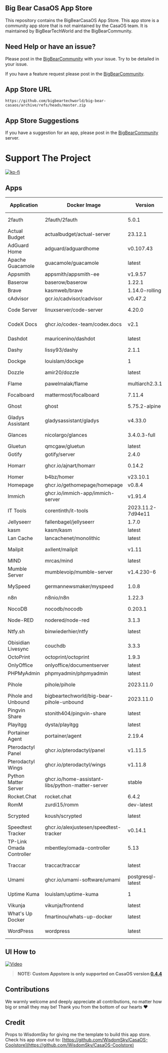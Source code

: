 ## Big Bear CasaOS App Store

This repository contains the BigBearCasaOS App Store. This app store is a community app store that is not maintained by the CasaOS team. It is maintained by BigBearTechWorld and the BigBearCommunity.

## Need Help or have an issue?

Please post in the [BigBearCommunity](https://community.bigbeartechworld.com/c/big-bear-casas/10) with your issue. Try to be detailed in your issue.

If you have a feature request please post in the [BigBearCommunity](https://community.bigbeartechworld.com/c/big-bear-casaos/bigbearcasaos-suggestions/40).

## App Store URL

```text
https://github.com/bigbeartechworld/big-bear-casaos/archive/refs/heads/master.zip
```

## App Store Suggestions

If you have a suggestion for an app, please post in the [BigBearCommunity](https://community.bigbeartechworld.com) server.

# Support The Project

[![ko-fi](https://ko-fi.com/img/githubbutton_sm.svg)](https://ko-fi.com/E1E5NDK3I)

## Apps

| Application              | Docker Image                                     | Version           | YouTube Video                                                                                                       | Docs                                                                                           |
| ------------------------ | ------------------------------------------------ | ----------------- | ------------------------------------------------------------------------------------------------------------------- | ---------------------------------------------------------------------------------------------- |
| 2fauth                   | 2fauth/2fauth                                    | 5.0.1             | [YouTube Video](https://youtu.be/yCnjxSryD_U)                                                                       |                                                                                                |
| Actual Budget            | actualbudget/actual-server                       | 23.12.1           |                                                                                                                     |                                                                                                |
| AdGuard Home             | adguard/adguardhome                              | v0.107.43         | [YouTube Video](https://youtu.be/6cu0kfP50Jg)                                                                       |                                                                                                |
| Apache Guacamole         | guacamole/guacamole                              | latest            | [YouTube Video](https://youtu.be/6cu0kfP50Jg)                                                                       |                                                                                                |
| Appsmith                 | appsmith/appsmith-ee                             | v1.9.57           |                                                                                                                     |                                                                                                |
| Baserow                  | baserow/baserow                                  | 1.22.1            |                                                                                                                     |                                                                                                |
| Brave                    | kasmweb/brave                                    | 1.14.0-rolling    |                                                                                                                     |                                                                                                |
| cAdvisor                 | gcr.io/cadvisor/cadvisor                         | v0.47.2           |                                                                                                                     |                                                                                                |
| Code Server              | linuxserver/code-server                          | 4.20.0            | [YouTube Video](https://youtu.be/aiYcwXDfgE8)                                                                       |                                                                                                |
| CodeX Docs               | ghcr.io/codex-team/codex.docs                    | v2.1              | [YouTube Video](https://youtu.be/dKm2VJwam24)                                                                       |                                                                                                |
| Dashdot                  | mauricenino/dashdot                              | latest            | [YouTube Video](https://youtu.be/if_fyuX_5fU)                                                                       |                                                                                                |
| Dashy                    | lissy93/dashy                                    | 2.1.1             |                                                                                                                     |                                                                                                |
| Dockge                   | louislam/dockge                                  | 1                 | [YouTube Video](https://youtu.be/8Z6psh-t5iU)                                                                       |                                                                                                |
| Dozzle                   | amir20/dozzle                                    | latest            |                                                                                                                     |
| Flame                    | pawelmalak/flame                                 | multiarch2.3.1    | [YouTube Video](https://youtu.be/p_P_jKmJRz8)                                                                       |                                                                                                |
| Focalboard               | mattermost/focalboard                            | 7.11.4            |                                                                                                                     |                                                                                                |
| Ghost                    | ghost                                            | 5.75.2-alpine     | [YouTube Video](https://youtu.be/oJZK9vH4W4Y)                                                                       |                                                                                                |
| Gladys Assistant         | gladysassistant/gladys                           | v4.33.0           |                                                                                                                     |
| Glances                  | nicolargo/glances                                | 3.4.0.3-full      | [YouTube Video](https://youtu.be/nwsVJ0QB0sM)                                                                       |
| Gluetun                  | qmcgaw/gluetun                                   | latest            |                                                                                                                     | [Docs](https://community.bigbeartechworld.com/t/added-gluetun-to-big-bear-casaos/175)          |
| Gotify                   | gotify/server                                    | 2.4.0             |                                                                                                                     |
| Homarr                   | ghcr.io/ajnart/homarr                            | 0.14.2            | [YouTube Video](https://youtu.be/H4rzZNO47Uk)                                                                       |
| Homer                    | b4bz/homer                                       | v23.10.1          |                                                                                                                     |
| Homepage                 | ghcr.io/gethomepage/homepage                     | v0.8.4            |                                                                                                                     |
| Immich                   | ghcr.io/immich-app/immich-server                 | v1.91.4           |                                                                                                                     |
| IT Tools                 | corentinth/it-tools                              | 2023.11.2-7d94e11 | [YouTube Video](https://youtu.be/MlGypCrUJug)                                                                       | [Docs]                                                                                         |
| Jellyseerr               | fallenbagel/jellyseerr                           | 1.7.0             |                                                                                                                     |
| kasm                     | kasm/kasm                                        | latest            |                                                                                                                     |
| Lan Cache                | lancachenet/monolithic                           | latest            |                                                                                                                     |
| Mailpit                  | axllent/mailpit                                  | v1.11             | [YouTube Video](https://youtu.be/2MY3S6csrVw)                                                                       |
| MIND                     | mrcas/mind                                       | latest            |                                                                                                                     |
| Mumble Server            | mumblevoip/mumble-server                         | v1.4.230-6        |                                                                                                                     |
| MySpeed                  | germannewsmaker/myspeed                          | 1.0.8             | [YouTube Video](https://youtu.be/7roj87Fytz0)                                                                       |
| n8n                      | n8nio/n8n                                        | 1.22.3            |                                                                                                                     |
| NocoDB                   | nocodb/nocodb                                    | 0.203.1           | [YouTube Video](https://youtu.be/mO2YzWpBu4o)                                                                       | [Docs](https://community.bigbeartechworld.com/t/added-nocodb-to-big-bear-casaos/177)           |
| Node-RED                 | nodered/node-red                                 | 3.1.3             |                                                                                                                     |
| Ntfy.sh                  | binwiederhier/ntfy                               | latest            | [YouTube Video](https://youtu.be/wSWhtSNwTd8)                                                                       |
| Obisidian Livesync       | couchdb                                          | 3.3.3             |                                                                                                                     |
| OctoPrint                | octoprint/octoprint                              | 1.9.3             |                                                                                                                     |
| OnlyOffice               | onlyoffice/documentserver                        | latest            |                                                                                                                     |
| PHPMyAdmin               | phpmyadmin/phpmyadmin                            | latest            |                                                                                                                     |
| Pihole                   | pihole/pihole                                    | 2023.11.0         | [YouTube Video](https://youtu.be/FcMF1sYacqk)                                                                       |                                                                                                |
| Pihole and Unbound       | bigbeartechworld/big-bear-pihole-unbound         | 2023.11.0         | [YouTube Video](https://youtu.be/ByFSgnnUuBI)                                                                       | [Docs](https://community.bigbeartechworld.com/t/added-pihole-and-unbound-to-bigbearcasaos/191) |
| Pingvin Share            | stonith404/pingvin-share                         | latest            | [YouTube Video](https://youtu.be/SRJUS7h1vhU)                                                                       |
| Playitgg                 | dysta/playitgg                                   | latest            |                                                                                                                     |
| Portainer Agent          | portainer/agent                                  | 2.19.4            |                                                                                                                     |
| Pterodactyl Panel        | ghcr.io/pterodactyl/panel                        | v1.11.5           |                                                                                                                     |
| Pterodactyl Wings        | ghcr.io/pterodactyl/wings                        | v1.11.8           |                                                                                                                     |
| Python Matter Server     | ghcr.io/home-assistant-libs/python-matter-server | stable            |                                                                                                                     |
| Rocket.Chat              | rocket.chat                                      | 6.4.2             |                                                                                                                     |
| RomM                     | zurdi15/romm                                     | dev-latest        |                                                                                                                     |
| Scrypted                 | koush/scrypted                                   | latest            | [YouTube Video](https://community.bigbeartechworld.com/t/how-to-install-scrypted-on-casaos-using-bigbearcasaos/155) |
| Speedtest Tracker        | ghcr.io/alexjustesen/speedtest-tracker           | v0.14.1           | [YouTube Video](https://youtu.be/TLjS8xNNwis)                                                                       |                                                                                                |
| TP-Link Omada Controller | mbentley/omada-controller                        | 5.13              |                                                                                                                     |
| Traccar                  | traccar/traccar                                  | latest            | [YouTube Video](https://youtu.be/zn_tu9r6g-w)                                                                       |
| Umami                    | ghcr.io/umami-software/umami                     | postgresql-latest | [YouTube Video](https://youtu.be/4DEF5fNf8hU)                                                                       |
| Uptime Kuma              | louislam/uptime-kuma                             | 1                 | [YouTube Video](https://youtu.be/Why5NU_Wafw)                                                                       |                                                                                                |
| Vikunja                  | vikunja/frontend                                 | latest            |                                                                                                                     |
| What's Up Docker         | fmartinou/whats-up-docker                        | latest            |                                                                                                                     |
| WordPress                | wordpress                                        | latest            | [YouTube Video](https://youtu.be/j5M4qlRCbYs)                                                                       | [Docs]                                                                                         |

## UI How to

[![Video](https://img.youtube.com/vi/rqFUeDDb5uA/0.jpg)](https://youtu.be/rqFUeDDb5uA)

> **NOTE: Custom Appstore is only supported on CasaOS version [0.4.4](https://blog.casaos.io/blog/32.html)**

## Contributions

We warmly welcome and deeply appreciate all contributions, no matter how big or small they may be! Thank you from the bottom of our hearts ❤️

## Credit

Props to WisdomSky for giving me the template to build this app store. Check his app store out to: [https://github.com/WisdomSky/CasaOS-Coolstore](https://github.com/WisdomSky/CasaOS-Coolstore)
